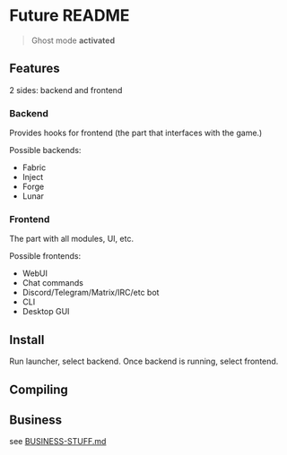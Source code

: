 # Future README

> Ghost mode **activated**

## Features

2 sides: backend and frontend

### Backend

Provides hooks for frontend (the part that interfaces with the game.)

Possible backends:

- Fabric
- Inject
- Forge
- Lunar

### Frontend

The part with all modules, UI, etc.

Possible frontends:

- WebUI
- Chat commands
- Discord/Telegram/Matrix/IRC/etc bot
- CLI
- Desktop GUI

## Install

Run launcher, select backend.
Once backend is running, select frontend.

## Compiling



## Business

see [BUSINESS-STUFF.md](BUSINESS-STUFF.md)

